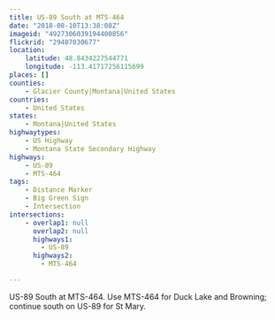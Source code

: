 ```yaml
---
title: US-89 South at MTS-464
date: "2018-08-10T13:38:08Z"
imageid: "4927306039194400856"
flickrid: "29407030677"
location:
    latitude: 48.8434227544771
    longitude: -113.41717256115699
places: []
counties:
    - Glacier County|Montana|United States
countries:
    - United States
states:
    - Montana|United States
highwaytypes:
    - US Highway
    - Montana State Secondary Highway
highways:
    - US-89
    - MTS-464
tags:
    - Distance Marker
    - Big Green Sign
    - Intersection
intersections:
    - overlap1: null
      overlap2: null
      highways1:
        - US-89
      highways2:
        - MTS-464

---
```

US-89 South at MTS-464. Use MTS-464 for Duck Lake and Browning; continue south on US-89 for St Mary.